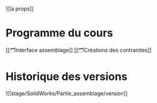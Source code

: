 


![[à props]]


# Programme du cours 
[[🗂️Interface assemblage]]
[[🗂️Créations des contraintes]]



# Historique des versions 

![[stage/SolidWorks/Partie_assemblage/version]]

